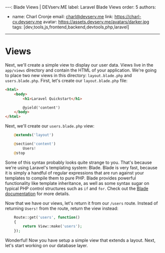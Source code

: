 ---: Blade Views | DEVserv.ME
label: Laravel Blade Views
order: 5
authors:
  - name: Charl Cronje
    email: charl@devserv.me
    link: https://charl-cv.devserv.me
    avatar: https://assets.devserv.me/avatars/darker.jpg
tags: [dev,tools,js,frontend,backend,devtools,php,laravel]
---
# Views

Next, we'll create a simple view to display our user data. Views live in the `app/views` directory and contain the HTML of your application. We're going to place two new views in this directory: `layout.blade.php` and `users.blade.php`. First, let's create our `layout.blade.php` file:

```HTML
<html>
    <body>
        <h1>Laravel Quickstart</h1>

        @yield('content')
    </body>
</html>
```

Next, we'll create our `users.blade.php` view:

```php
    @extends('layout')

    @section('content')
        Users!
    @stop
```

Some of this syntax probably looks quite strange to you. That's because we're using Laravel's templating system: Blade. Blade is very fast, because it is simply a handful of regular expressions that are run against your templates to compile them to pure PHP. Blade provides powerful functionality like template inheritance, as well as some syntax sugar on typical PHP control structures such as `if` and `for`. Check out the [Blade documentation](/docs/4.2/templates) for more details.

Now that we have our views, let's return it from our `/users` route. Instead of returning `Users!` from the route, return the view instead:

```php
    Route::get('users', function()
    {
        return View::make('users');
    });
```

Wonderful! Now you have setup a simple view that extends a layout. Next, let's start working on our database layer.
